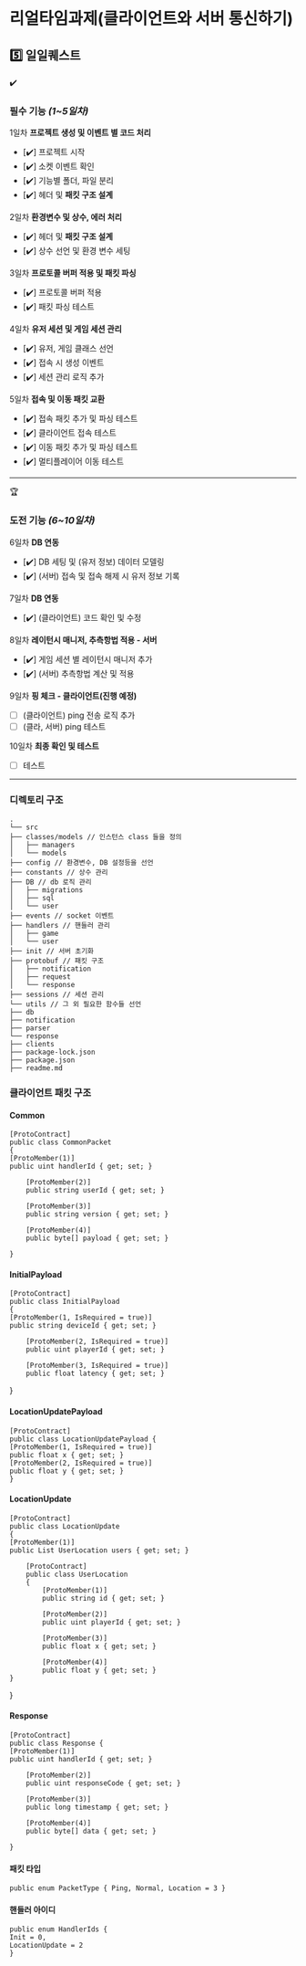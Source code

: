 # 리얼타임과제(클라이언트와 서버 통신하기)
## 5️⃣ 일일퀘스트

<aside>
✔️

### **필수 기능 *(1~5일차)***

1일차 **프로젝트 생성 및 이벤트 별 코드 처리**

- [✔️]  프로젝트 시작
- [✔️]  소켓 이벤트 확인
- [✔️]  기능별 폴더, 파일 분리
- [✔️]  헤더 및 **패킷 구조 설계**

2일차 **환경변수 및 상수, 에러 처리**

- [✔️]  헤더 및 **패킷 구조 설계**
- [✔️]  상수 선언 및 환경 변수 세팅

3일차 **프로토콜 버퍼 적용 및 패킷 파싱**

- [✔️]  프로토콜 버퍼 적용
- [✔️]  패킷 파싱 테스트

4일차 **유저 세션 및 게임 세션 관리**

- [✔️]  유저, 게임 클래스 선언
- [✔️]  접속 시 생성 이벤트
- [✔️]  세션 관리 로직 추가

5일차 **접속 및 이동 패킷 교환**

- [✔️]  접속 패킷 추가 및 파싱 테스트
- [✔️]  클라이언트 접속 테스트
- [✔️]  이동 패킷 추가 및 파싱 테스트
- [✔️]  멀티플레이어 이동 테스트
</aside>

-----------------------------------------------

<aside>
🏆

### **도전 기능 *(6~10일차)***

6일차 **DB 연동**

- [✔️]  DB 세팅 및 (유저 정보) 데이터 모델링
- [✔️]  (서버) 접속 및 접속 해제 시 유저 정보 기록

7일차 **DB 연동**

- [✔️]  (클라이언트) 코드 확인 및 수정

8일차 **레이턴시 매니저, 추측항법 적용 - 서버**

- [✔️]  게임 세션 별 레이턴시 매니저 추가
- [✔️]  (서버) 추측항법 계산 및 적용

9일차 **핑 체크 - 클라이언트(진행 예정)**

- [ ]  (클라이언트) ping 전송 로직 추가
- [ ]  (클라, 서버) ping 테스트

10일차 **최종 확인 및 테스트**

- [ ]  테스트
</aside>

-----------------------------------------------

### 디렉토리 구조

```
.
└── src
├── classes/models // 인스턴스 class 들을 정의
│   ├── managers
│   └── models
├── config // 환경변수, DB 설정등을 선언
├── constants // 상수 관리
├── DB // db 로직 관리
│   ├── migrations
│   ├── sql
│   └── user
├── events // socket 이벤트
├── handlers // 핸들러 관리
│   ├── game
│   └── user
├── init // 서버 초기화
├── protobuf // 패킷 구조
│   ├── notification
│   ├── request
│   └── response
├── sessions // 세션 관리
└── utils // 그 외 필요한 함수들 선언
├── db
├── notification
├── parser
└── response
├── clients
├── package-lock.json
├── package.json
├── readme.md
```

### 클라이언트 패킷 구조

#### Common

    [ProtoContract]
    public class CommonPacket
    {
    [ProtoMember(1)]
    public uint handlerId { get; set; }

        [ProtoMember(2)]
        public string userId { get; set; }

        [ProtoMember(3)]
        public string version { get; set; }
    
        [ProtoMember(4)]
        public byte[] payload { get; set; }

    }

#### InitialPayload
    [ProtoContract]
    public class InitialPayload
    {
    [ProtoMember(1, IsRequired = true)]
    public string deviceId { get; set; }

        [ProtoMember(2, IsRequired = true)]
        public uint playerId { get; set; }

        [ProtoMember(3, IsRequired = true)]
        public float latency { get; set; }

}

#### LocationUpdatePayload
    [ProtoContract]
    public class LocationUpdatePayload {
    [ProtoMember(1, IsRequired = true)]
    public float x { get; set; }
    [ProtoMember(2, IsRequired = true)]
    public float y { get; set; }
    }

#### LocationUpdate
    [ProtoContract]
    public class LocationUpdate
    {
    [ProtoMember(1)]
    public List UserLocation users { get; set; }

        [ProtoContract]
        public class UserLocation
        {
            [ProtoMember(1)]
            public string id { get; set; }

            [ProtoMember(2)]
            public uint playerId { get; set; }

            [ProtoMember(3)]
            public float x { get; set; }

            [ProtoMember(4)]
            public float y { get; set; }
    }

}

#### Response

    [ProtoContract]
    public class Response {
    [ProtoMember(1)]
    public uint handlerId { get; set; }

        [ProtoMember(2)]
        public uint responseCode { get; set; }

        [ProtoMember(3)]
        public long timestamp { get; set; }

        [ProtoMember(4)]
        public byte[] data { get; set; }

    }

#### 패킷 타입
    public enum PacketType { Ping, Normal, Location = 3 }

#### 핸들러 아이디
    public enum HandlerIds {
    Init = 0,
    LocationUpdate = 2
    }
